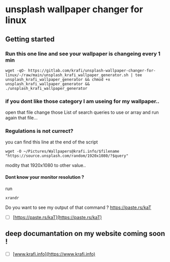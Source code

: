 # unsplash wallpaper changer for linux



## Getting started

### Run this one line and see your wallpaper is changeing every 1 min
```
wget -qO- https://gitlab.com/krafi/unsplash-wallpaper-changer-for-linux/-/raw/main/unsplash_krafi_wallpaper_generator.sh | tee unsplash_krafi_wallpaper_generator && chmod +x unsplash_krafi_wallpaper_generator && ./unsplash_krafi_wallpaper_generator
```

### if you dont like those category I am useing for my wallpaper..

open that file change those List of search queries to use or array
and run again that file...

### Regulations is not currect?

you can find this line at the end of the script

```
wget -O ~/Pictures/Wallpapers@krafi.info/$filename "https://source.unsplash.com/random/1920x1080/?$query"
```
modity that 1920x1080 to other value..

#### Dont know your monitor resolution ?

run 

```
xrandr
```
Do you want to see my output of that command ?
https://paste.rs/kaT
- [ ] [https://paste.rs/kaT](https://paste.rs/kaT)

## deep documantation on my website coming soon !

- [ ] [www.krafi.info](https://www.krafi.info)

